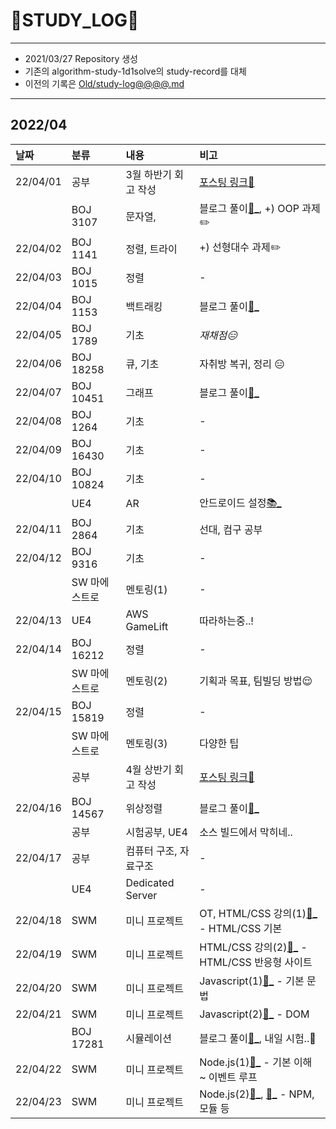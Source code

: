 # 📜STUDY_LOG📜
---
- 2021/03/27 Repository 생성
- 기존의 algorithm-study-1d1solve의 study-record를 대체
- 이전의 기록은 [Old/study-log@@@@.md](https://github.com/Oriburger/oriburger_study_log/blob/main/Old/study_log_2021.md)
---
## 2022/04

<div markdown="1">

|날짜|분류|내용|비고|
|:----|:----|:----|:----|
|22/04/01|공부|3월 하반기 회고 작성|[포스팅 링크📑](https://blog.naver.com/uss425/222689267618)|
||BOJ 3107|문자열, |블로그 풀이[📜_](https://blog.naver.com/uss425/222689236738), +) OOP 과제✏️|
|22/04/02|BOJ 1141|정렬, 트라이|+) 선형대수 과제✏️|
|22/04/03|BOJ 1015|정렬|-|
|22/04/04|BOJ 1153|백트래킹|블로그 풀이[📜_](https://blog.naver.com/uss425/222691407025)|
|22/04/05|BOJ 1789|기초|*재채점😑*|
|22/04/06|BOJ 18258|큐, 기초|자취방 복귀, 정리 😑|
|22/04/07|BOJ 10451|그래프|블로그 풀이[📜_](https://blog.naver.com/uss425/222694632516)|
|22/04/08|BOJ 1264|기초|-|
|22/04/09|BOJ 16430|기초|-|
|22/04/10|BOJ 10824|기초|-|
||UE4|AR|안드로이드 설정[📚_](https://www.notion.so/oriburger/7b74a28ea7cb447dbc7524cf83cb5090)|
|22/04/11|BOJ 2864|기초|선대, 컴구 공부|
|22/04/12|BOJ 9316|기초|-|
||SW 마에스트로|멘토링(1)|-|
|22/04/13|UE4|AWS GameLift|따라하는중..!|
|22/04/14|BOJ 16212|정렬|-|
||SW 마에스트로|멘토링(2)|기획과 목표, 팀빌딩 방법😌|
|22/04/15|BOJ 15819|정렬|-|
||SW 마에스트로|멘토링(3)|다양한 팁|
||공부|4월 상반기 회고 작성|[포스팅 링크📑](https://blog.naver.com/uss425/222702107288)|
|22/04/16|BOJ 14567|위상정렬|블로그 풀이[📜_](https://blog.naver.com/uss425/222702859323)|
||공부|시험공부, UE4|소스 빌드에서 막히네..|
|22/04/17|공부|컴퓨터 구조, 자료구조|-|
||UE4|Dedicated Server|-|
|22/04/18|SWM|미니 프로젝트|OT, HTML/CSS 강의(1)[📃_](https://oriburger.notion.site/SWM-Web-50f133c3646743d4a9e2eda4b6934b7e) - HTML/CSS 기본|
|22/04/19|SWM|미니 프로젝트|HTML/CSS 강의(2)[📃_](https://oriburger.notion.site/SWM-Web-50f133c3646743d4a9e2eda4b6934b7e) - HTML/CSS 반응형 사이트|
|22/04/20|SWM|미니 프로젝트|Javascript(1)[📃_](https://oriburger.notion.site/SWM-Web-50f133c3646743d4a9e2eda4b6934b7e) - 기본 문법|
|22/04/21|SWM|미니 프로젝트|Javascript(2)[📃_](https://oriburger.notion.site/SWM-Web-50f133c3646743d4a9e2eda4b6934b7e) - DOM|
||BOJ 17281|시뮬레이션|블로그 풀이[📜_](https://blog.naver.com/uss425/222707564653), 내일 시험..🥲|
|22/04/22|SWM|미니 프로젝트|Node.js(1)[📃_](https://www.notion.so/oriburger/Node-js-2592db01ff924547b8636d9aace22c9d) - 기본 이해 ~ 이벤트 루프
|22/04/23|SWM|미니 프로젝트|Node.js(2)[📃_](https://www.notion.so/oriburger/NPM-8158b85959c24615b97cc8fc585529cd), [📃_](https://www.notion.so/oriburger/Node-js-38f476ef75214737991d626ddcd62814) - NPM, 모듈 등|
</div>

<!--

- 📔📚📙📘📗📒📃📜📄📑

-->
